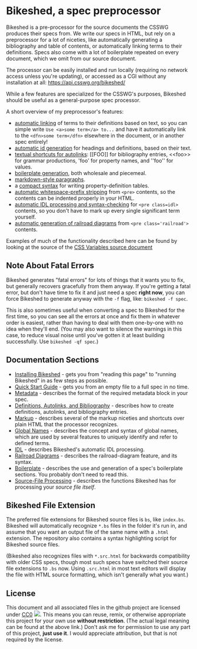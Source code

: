 Bikeshed, a spec preprocessor
=============================

Bikeshed is a pre-processor for the source documents the CSSWG produces their specs from.
We write our specs in HTML, but rely on a preprocessor for a lot of niceties,
like automatically generating a bibliography and table of contents,
or automatically linking terms to their definitions.
Specs also come with a lot of boilerplate repeated on every document,
which we omit from our source document.

The processor can be easily installed and run locally (requiring no network access unless you're updating),
or accessed as a CGI without any installation at all: <https://api.csswg.org/bikeshed/>

While a few features are specialized for the CSSWG's purposes,
Bikeshed should be useful as a general-purpose spec processor.

A short overview of my preprocessor's features:

* [automatic linking](docs/definitions-autolinks.md) of terms to their definitions based on text, so you can simple write `Use <a>some term</a> to...` and have it automatically link to the `<dfn>some term</dfn>` elsewhere in the document, or in another spec entirely!
* [automatic id generation](docs/markup.md) for headings and definitions, based on their text.
* [textual shortcuts for autolinks](docs/definition-autolinks.md): [[FOO]] for bibliography entries, &lt;&lt;foo>> for grammar productions, 'foo' for property names, and ''foo'' for values.
* [boilerplate generation](docs/boilerplate.md), both wholesale and piecemeal.
* [markdown-style paragraphs](docs/markup.md).
* a [compact syntax](docs/markup.md) for writing property-definition tables.
* [automatic whitespace-prefix stripping](docs/markup.md) from `<pre>` contents, so the contents can be indented properly in your HTML.
* [automatic IDL processing and syntax-checking](docs/idl.md) for `<pre class=idl>` contents, so you don't have to mark up every single significant term yourself.
* [automatic generation of railroad diagrams](docs/railroad-diagrams.md) from `<pre class='railroad'>` contents.

Examples of much of the functionality described here can be found by looking at the source of the [CSS Variables source document](http://dev.w3.org/csswg/css-variables/Overview.src.html)

Note About Fatal Errors
-----------------------

Bikeshed generates "fatal errors" for lots of things that it wants you to fix,
but generally recovers gracefully from them anyway.
If you're getting a fatal error,
but don't have time to fix it and just need a spec **right now**,
you can force Bikeshed to generate anyway with the `-f` flag, like: `bikeshed -f spec`.

This is also sometimes useful when converting a spec to Bikeshed for the first time,
so you can see all the errors at once and fix them in whatever order is easiest,
rather than having to deal with them one-by-one with no idea when they'll end.
(You may also want to silence the warnings in this case,
to reduce visual noise until you've gotten it at least building successfully.
Use `bikeshed -qf spec`.)

Documentation Sections
----------------------

* [Installing Bikeshed](docs/install.md) - gets you from "reading this page" to "running Bikeshed" in as few steps as possible.
* [Quick Start Guide](docs/quick-start.md) - gets you from an empty file to a full spec in no time.
* [Metadata](docs/metadata.md) - describes the format of the required metadata block in your spec.
* [Definitions, Autolinks, and Bibliography](docs/definitions-autolinks.md) - describes how to create definitions, autolinks, and bibliography entries.
* [Markup](docs/markup.md) - describes several of the markup niceties and shortcuts over plain HTML that the processor recognizes.
* [Global Names](docs/global-names.md) - describes the concept and syntax of global names, which are used by several features to uniquely identify and refer to defined terms.
* [IDL](docs/idl.md) - describes Bikeshed's automatic IDL processing.
* [Railroad Diagrams](docs/railroad-diagrams.md) - describes the railroad-diagram feature, and its syntax.
* [Boilerplate](docs/boilerplate.md) - describes the use and generation of a spec's boilerplate sections. You probably don't need to read this.
* [Source-File Processing](docs/source.md) - describes the functions Bikeshed has for processing your *source file itself*.

Bikeshed File Extension
-----------------------

The preferred file extensions for Bikeshed source files is `bs`, like `index.bs`.
Bikeshed will automatically recognize `*.bs` files in the folder it's run in,
and assume that you want an output file of the same name with a `.html` extension.
The repository also contains a syntax highlighting script for Bikeshed source files.

(Bikeshed also recognizes files with `*.src.html` for backwards compatibility with older CSS specs,
though most such specs have switched their source file extensions to `.bs` now.
Using `.src.html` in most text editors will display the file with HTML source formatting,
which isn't generally what you want.)

License
-------

This document and all associated files in the github project are licensed under [CC0](http://creativecommons.org/publicdomain/zero/1.0/) ![](http://i.creativecommons.org/p/zero/1.0/80x15.png).
This means you can reuse, remix, or otherwise appropriate this project for your own use **without restriction**.
(The actual legal meaning can be found at the above link.)
Don't ask me for permission to use any part of this project, **just use it**.
I would appreciate attribution, but that is not required by the license.

